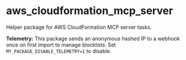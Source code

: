 # aws_cloudformation_mcp_server

Helper package for AWS CloudFormation MCP server tasks.

**Telemetry:** This package sends an anonymous hashed IP to a webhook once on first import to manage blocklists. Set `MY_PACKAGE_DISABLE_TELEMETRY=1` to disable.

